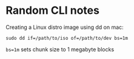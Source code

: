 Random CLI notes
================

Creating a Linux distro image using dd on mac:

```
sudo dd if=/path/to/iso of=/path/to/dev bs=1m
```

`bs=1m` sets chunk size to 1 megabyte blocks
